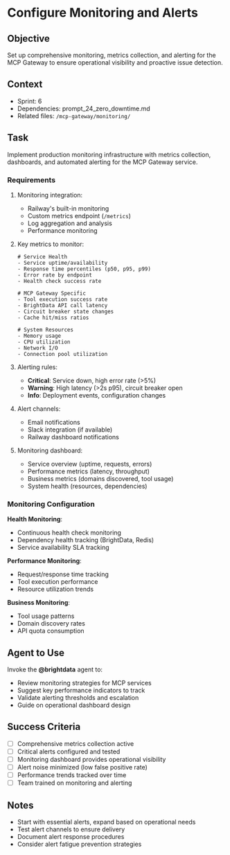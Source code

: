 # Configure Monitoring and Alerts

## Objective

Set up comprehensive monitoring, metrics collection, and alerting for the MCP Gateway to ensure operational visibility and proactive issue detection.

## Context

- Sprint: 6
- Dependencies: prompt_24_zero_downtime.md
- Related files: `/mcp-gateway/monitoring/`

## Task

Implement production monitoring infrastructure with metrics collection, dashboards, and automated alerting for the MCP Gateway service.

### Requirements

1. Monitoring integration:
   - Railway's built-in monitoring
   - Custom metrics endpoint (`/metrics`)
   - Log aggregation and analysis
   - Performance monitoring
2. Key metrics to monitor:

   ```
   # Service Health
   - Service uptime/availability
   - Response time percentiles (p50, p95, p99)
   - Error rate by endpoint
   - Health check success rate

   # MCP Gateway Specific
   - Tool execution success rate
   - BrightData API call latency
   - Circuit breaker state changes
   - Cache hit/miss ratios

   # System Resources
   - Memory usage
   - CPU utilization
   - Network I/O
   - Connection pool utilization
   ```

3. Alerting rules:
   - **Critical**: Service down, high error rate (>5%)
   - **Warning**: High latency (>2s p95), circuit breaker open
   - **Info**: Deployment events, configuration changes
4. Alert channels:
   - Email notifications
   - Slack integration (if available)
   - Railway dashboard notifications
5. Monitoring dashboard:
   - Service overview (uptime, requests, errors)
   - Performance metrics (latency, throughput)
   - Business metrics (domains discovered, tool usage)
   - System health (resources, dependencies)

### Monitoring Configuration

**Health Monitoring**:

- Continuous health check monitoring
- Dependency health tracking (BrightData, Redis)
- Service availability SLA tracking

**Performance Monitoring**:

- Request/response time tracking
- Tool execution performance
- Resource utilization trends

**Business Monitoring**:

- Tool usage patterns
- Domain discovery rates
- API quota consumption

## Agent to Use

Invoke the **@brightdata** agent to:

- Review monitoring strategies for MCP services
- Suggest key performance indicators to track
- Validate alerting thresholds and escalation
- Guide on operational dashboard design

## Success Criteria

- [ ] Comprehensive metrics collection active
- [ ] Critical alerts configured and tested
- [ ] Monitoring dashboard provides operational visibility
- [ ] Alert noise minimized (low false positive rate)
- [ ] Performance trends tracked over time
- [ ] Team trained on monitoring and alerting

## Notes

- Start with essential alerts, expand based on operational needs
- Test alert channels to ensure delivery
- Document alert response procedures
- Consider alert fatigue prevention strategies
